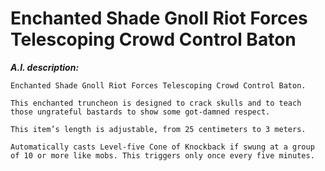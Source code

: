 # Enchanted Shade Gnoll Riot Forces Telescoping Crowd Control Baton

***A.I. description:***

```
Enchanted Shade Gnoll Riot Forces Telescoping Crowd Control Baton.

This enchanted truncheon is designed to crack skulls and to teach those ungrateful bastards to show some got-damned respect.

This item’s length is adjustable, from 25 centimeters to 3 meters.

Automatically casts Level-five Cone of Knockback if swung at a group of 10 or more like mobs. This triggers only once every five minutes.
```